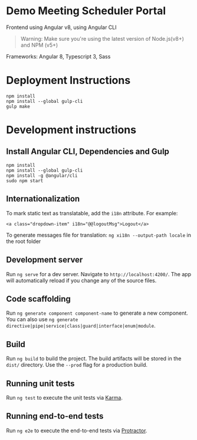#  Demo Meeting Scheduler Portal

Frontend using Angular v8, using Angular CLI

>Warning: Make sure you're using the latest version of Node.js(v8+) and NPM (v5+)

Frameworks: Angular 8, Typescript 3, Sass

# Deployment Instructions
```
npm install
npm install --global gulp-cli
gulp make
```

# Development instructions

## Install Angular CLI, Dependencies and Gulp
```
npm install
npm install --global gulp-cli
npm install -g @angular/cli
sudo npm start
```



## Internationalization

To mark static text as translatable, add the `i18n` attribute. For example:
```
<a class="dropdown-item" i18n="@@logoutMsg">Logout</a>
```

To generate messages file for translation: `ng xi18n --output-path locale` in the root folder

## Development server

Run `ng serve` for a dev server. Navigate to `http://localhost:4200/`. The app will automatically reload if you change any of the source files.

## Code scaffolding

Run `ng generate component component-name` to generate a new component. You can also use `ng generate directive|pipe|service|class|guard|interface|enum|module`.

## Build

Run `ng build` to build the project. The build artifacts will be stored in the `dist/` directory. Use the `--prod` flag for a production build.

## Running unit tests

Run `ng test` to execute the unit tests via [Karma](https://karma-runner.github.io).

## Running end-to-end tests

Run `ng e2e` to execute the end-to-end tests via [Protractor](http://www.protractortest.org/).


